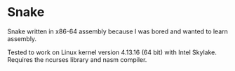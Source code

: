 Snake
=====

Snake written in x86-64 assembly because I was bored and wanted to learn assembly.

Tested to work on Linux kernel version 4.13.16 (64 bit) with Intel Skylake.
Requires the ncurses library and nasm compiler.
